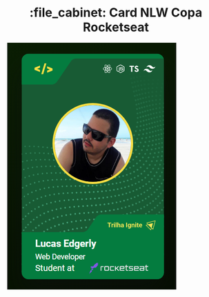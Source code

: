 <h1 align="center">:file_cabinet: Card NLW Copa Rocketseat</h1>

<img align="center" title="Card NLW" src="https://github.com/ur4sh1/Card-NLW-Copa/blob/main/assets/Card.png" />